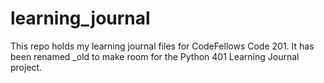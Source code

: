 # learning_journal
This repo holds my learning journal files for CodeFellows Code 201.  It has been renamed _old to make room for the Python 401 Learning Journal project.  

